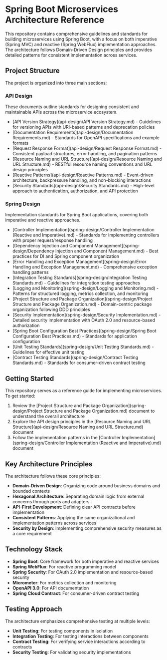# Spring Boot Microservices Architecture Reference

This repository contains comprehensive guidelines and standards for building microservices using Spring Boot, with a focus on both imperative (Spring MVC) and reactive (Spring WebFlux) implementation approaches. The architecture follows Domain-Driven Design principles and provides detailed patterns for consistent implementation across services.

## Project Structure

The project is organized into three main sections:

### API Design

These documents outline standards for designing consistent and maintainable APIs across the microservice ecosystem.

- [API Version Strategy](api-design/API Version Strategy.md) - Guidelines for versioning APIs with URI-based patterns and deprecation policies
- [Documentation Requirements](api-design/Documentation Requirements.md) - Standards for OpenAPI specifications and example formats
- [Request Response Format](api-design/Request Response Format.md) - Consistent payload structures, error handling, and pagination patterns
- [Resource Naming and URL Structure](api-design/Resource Naming and URL Structure.md) - RESTful resource naming conventions and URL design principles
- [Reactive Patterns](api-design/Reactive Patterns.md) - Event-driven architecture, backpressure handling, and non-blocking interactions
- [Security Standards](api-design/Security Standards.md) - High-level approach to authentication, authorization, and API protection

### Spring Design

Implementation standards for Spring Boot applications, covering both imperative and reactive approaches.

- [Controller Implementation](spring-design/Controller Implementation (Reactive and Imperative).md) - Standards for implementing controllers with proper request/response handling
- [Dependency Injection and Component Management](spring-design/Dependency Injection and Component Management.md) - Best practices for DI and Spring component organization
- [Error Handling and Exception Management](spring-design/Error Handling and Exception Management.md) - Comprehensive exception handling patterns
- [Integration Testing Standards](spring-design/Integration Testing Standards.md) - Guidelines for integration testing approaches
- [Logging and Monitoring](spring-design/Logging and Monitoring.md) - Patterns for structured logging, metrics collection, and monitoring
- [Project Structure and Package Organization](spring-design/Project Structure and Package Organization.md) - Domain-centric package organization following DDD principles
- [Security Implementation](spring-design/Security Implementation.md) - Detailed security implementation with OAuth 2.0 and resource-based authorization
- [Spring Boot Configuration Best Practices](spring-design/Spring Boot Configuration Best Practices.md) - Standards for application configuration
- [Unit Testing Standards](spring-design/Unit Testing Standards.md) - Guidelines for effective unit testing
- [Contract Testing Standards](spring-design/Contract Testing Standards.md) - Standards for consumer-driven contract testing

## Getting Started

This repository serves as a reference guide for implementing microservices. To get started:

1. Review the [Project Structure and Package Organization](spring-design/Project Structure and Package Organization.md) document to understand the overall architecture
2. Explore the API design principles in the [Resource Naming and URL Structure](api-design/Resource Naming and URL Structure.md) document
3. Follow the implementation patterns in the [Controller Implementation](spring-design/Controller Implementation (Reactive and Imperative).md) document

## Key Architecture Principles

The architecture follows these core principles:

- **Domain-Driven Design**: Organizing code around business domains and bounded contexts
- **Hexagonal Architecture**: Separating domain logic from external concerns through ports and adapters
- **API-First Development**: Defining clear API contracts before implementation
- **Consistent Patterns**: Applying the same organizational and implementation patterns across services
- **Security by Design**: Implementing comprehensive security measures as a core requirement

## Technology Stack

- **Spring Boot**: Core framework for both imperative and reactive services
- **Spring WebFlux**: For reactive programming model
- **Spring Security**: For OAuth 2.0 implementation and resource-based security
- **Micrometer**: For metrics collection and monitoring
- **OpenAPI 3.0**: For API documentation
- **Spring Cloud Contract**: For consumer-driven contract testing

## Testing Approach

The architecture emphasizes comprehensive testing at multiple levels:

- **Unit Testing**: For testing components in isolation
- **Integration Testing**: For testing interactions between components
- **Contract Testing**: For verifying service interactions according to contracts
- **Security Testing**: For validating security implementations